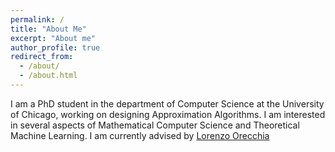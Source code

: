 ```yaml
---
permalink: /
title: "About Me"
excerpt: "About me"
author_profile: true
redirect_from:
  - /about/
  - /about.html
---
```


I am a PhD student in the department of Computer Science at the University of Chicago, working on designing Approximation Algorithms. I am interested in several aspects of Mathematical Computer Science and Theoretical Machine Learning. I am currently advised by [Lorenzo Orecchia](orecchia.net)
